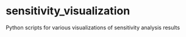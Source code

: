 # sensitivity_visualization
Python scripts for various visualizations of sensitivity analysis results
